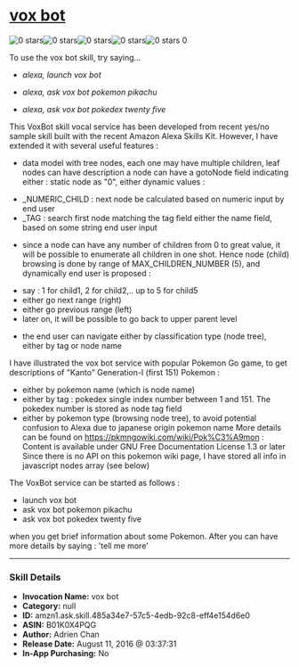 # [vox bot](http://alexa.amazon.com/#skills/amzn1.ask.skill.485a34e7-57c5-4edb-92c8-eff4e154d6e0)
![0 stars](../../images/ic_star_border_black_18dp_1x.png)![0 stars](../../images/ic_star_border_black_18dp_1x.png)![0 stars](../../images/ic_star_border_black_18dp_1x.png)![0 stars](../../images/ic_star_border_black_18dp_1x.png)![0 stars](../../images/ic_star_border_black_18dp_1x.png) 0

To use the vox bot skill, try saying...

* *alexa, launch vox bot*

* *alexa, ask vox bot pokemon pikachu*

* *alexa, ask vox bot pokedex twenty five*

This VoxBot skill vocal service has been developed from recent yes/no sample skill built with the recent Amazon Alexa Skills Kit.
  However, I have extended it with several useful features :
  - data model with tree nodes, each one may have multiple children, leaf nodes can have description
  a node can have a gotoNode field indicating either : static node as "0", either dynamic values :
  + _NUMERIC_CHILD : next node be calculated based on numeric input by end user
  + _TAG : search first node matching the tag field either the name field, based on some string end user input

  - since a node can have any number of children from 0 to great value, it will be possible to enumerate all children in one shot.
  Hence node (child) browsing is done by range of MAX_CHILDREN_NUMBER (5), and dynamically end user is proposed :
  + say : 1 for child1, 2 for child2,.. up to 5 for child5
  + either go next range (right)
  + either go previous range (left)
  + later on, it will be possible to go back to upper parent level

  - the end user can navigate either by classification type (node tree), either by tag or node name
 
  I have illustrated the vox bot service with popular Pokemon Go game, to get descriptions of "Kanto" Generation-I (first 151) Pokemon :
  - either by pokemon name (which is node name) 
  - either by tag : pokedex single index number between 1 and 151. The pokedex number is stored as node tag field
  - either by pokemon type (browsing node tree), to avoid potential confusion to Alexa due to japanese origin pokemon name
  More details can be found on https://pkmngowiki.com/wiki/Pok%C3%A9mon : Content is available under GNU Free Documentation License 1.3 or later
  Since there is no API on this pokemon wiki page, I have stored all info in javascript nodes array (see below)

  The VoxBot service can be started as follows :
  - launch vox bot
  - ask vox bot pokemon pikachu
  - ask vox bot pokedex twenty five

when you get brief information about some Pokemon. After you can have more details by saying : 'tell me more'

***

### Skill Details

* **Invocation Name:** vox bot
* **Category:** null
* **ID:** amzn1.ask.skill.485a34e7-57c5-4edb-92c8-eff4e154d6e0
* **ASIN:** B01K0X4PQG
* **Author:** Adrien Chan
* **Release Date:** August 11, 2016 @ 03:37:31
* **In-App Purchasing:** No
